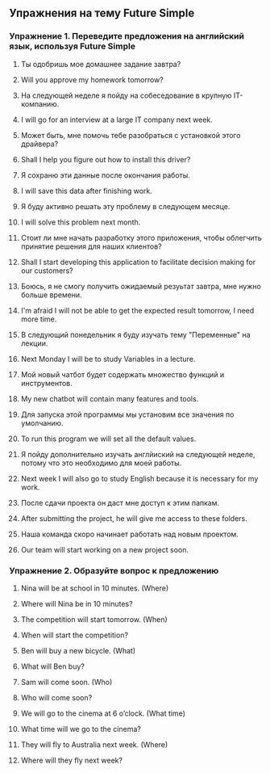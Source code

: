 ## Упражнения на тему Future Simple

### Упражнение 1. Переведите предложения на английский язык, используя Future Simple

1. Ты одобришь мое домашнее задание завтра?
1. Will you approve my homework tomorrow?

2. На следующей неделе я пойду на собеседование в крупную IT-компанию.
2. I will go for an interview at a large IT company next week.

3. Может быть, мне помочь тебе разобраться с установкой этого драйвера?
3. Shall I help you figure out how to install this driver?

4. Я сохраню эти данные после окончания работы.
4. I will save this data after finishing work.

5. Я буду активно решать эту проблему в следующем месяце.
5. I will solve this problem next month.

6. Стоит ли мне начать разработку этого приложения, чтобы облегчить принятие решения для наших клиентов?
6. Shall I start developing this application to facilitate decision making for our customers?

7. Боюсь, я не смогу получить ожидаемый резуьтат завтра, мне нужно больше времени.
7. I'm afraid I will not be able to get the expected result tomorrow, I need more time.

8. В следующий понедельник я буду изучать тему "Переменные" на лекции.
8. Next Monday I will be to study Variables in a lecture.

9. Мой новый чатбот будет содержать множество функций и инструментов.
9. My new chatbot will contain many features and tools.

10. Для запуска этой программы мы установим все значения по умолчанию.
10. To run this program we will set all the default values.

11. Я пойду дополнительно изучать англйиский на следующей неделе, потому что это необходимо для моей работы.
11. Next week I will also go to study English because it is necessary for my work.

12. После сдачи проекта он даст мне доступ к этим папкам.
12. After submitting the project, he will give me access to these folders.

13. Наша команда скоро начинает работать над новым проектом.
13. Our team will start working on a new project soon.

### Упражнение 2. Образуйте вопрос к предложению

1. Nina will be at school in 10 minutes. (Where)
1. Where will Nina be in 10 minutes?

2. The competition will start tomorrow. (When)
2. When will start the competition? 

3. Ben will buy a new bicycle. (What)
3. What will Ben buy?

4. Sam will come soon. (Who)
4. Who will come soon?

5. We will go to the cinema at 6 o’clock. (What time)
5. What time will we go to the cinema?

6. They will fly to Australia next week. (Where)
6. Where will they fly next week?
